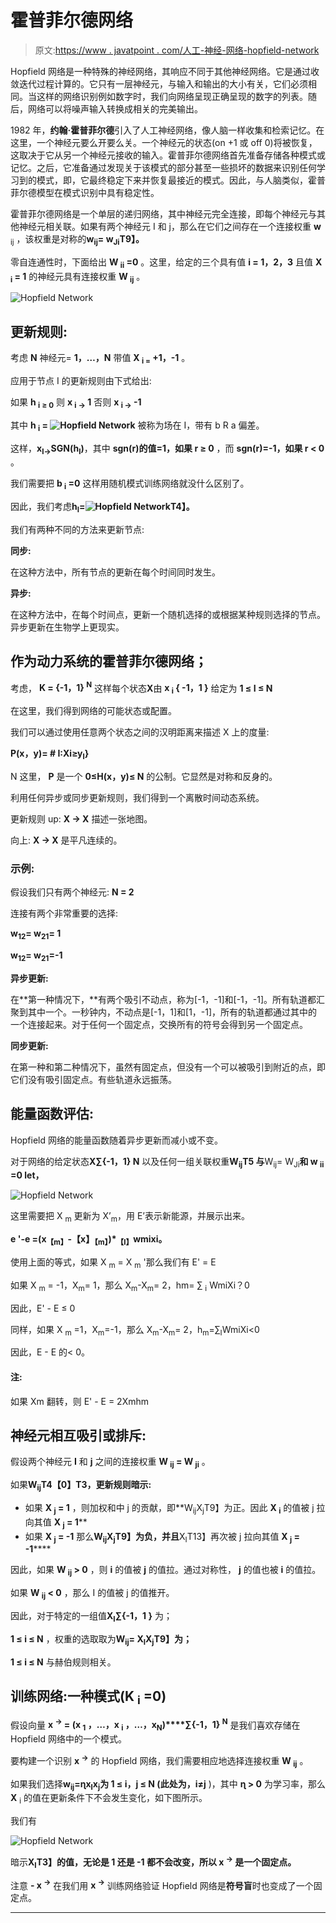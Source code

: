 # 霍普菲尔德网络

> 原文:[https://www . javatpoint . com/人工-神经-网络-hopfield-network](https://www.javatpoint.com/artificial-neural-network-hopfield-network)

Hopfield 网络是一种特殊的神经网络，其响应不同于其他神经网络。它是通过收敛迭代过程计算的。它只有一层神经元，与输入和输出的大小有关，它们必须相同。当这样的网络识别例如数字时，我们向网络呈现正确呈现的数字的列表。随后，网络可以将噪声输入转换成相关的完美输出。

1982 年，**约翰·霍普菲尔德**引入了人工神经网络，像人脑一样收集和检索记忆。在这里，一个神经元要么开要么关。一个神经元的状态(on +1 或 off 0)将被恢复，这取决于它从另一个神经元接收的输入。霍普菲尔德网络首先准备存储各种模式或记忆。之后，它准备通过发现关于该模式的部分甚至一些损坏的数据来识别任何学习到的模式，即，它最终稳定下来并恢复最接近的模式。因此，与人脑类似，霍普菲尔德模型在模式识别中具有稳定性。

霍普菲尔德网络是一个单层的递归网络，其中神经元完全连接，即每个神经元与其他神经元相关联。如果有两个神经元 I 和 j，那么在它们之间存在一个连接权重 **w** <sub>ij</sub> ，该权重是对称的**w<sub>ij</sub>= w<sub>Ji</sub>T9】。**

零自连通性时，下面给出 **W <sub>ii</sub> =0** 。这里，给定的三个具有值 **i = 1，2，3** 且值 **X <sub>i</sub> = 1** 的神经元具有连接权重 **W <sub>ij</sub>** 。

![Hopfield Network](../Images/9e33c7caba1d6d6b63680ed695da4d48.png)

## 更新规则:

考虑 **N** 神经元= **1，…，N** 带值 **X <sub>i =</sub> +1，-1** 。

应用于节点 I 的更新规则由下式给出:

如果 **h <sub>i</sub> <sub>≥ 0</sub>** 则 **x <sub>i</sub> <sub>→</sub> 1** 否则 **x <sub>i →</sub> -1**

其中 **h <sub>i</sub> = ![Hopfield Network](../Images/f47dd8d59b1f81a7e177531cf9affb2e.png)** 被称为场在 I，带有 b R a 偏差。

这样，**x<sub>I</sub><sub>→</sub>SGN(h<sub>I</sub>)**，其中 **sgn(r)的值=1，如果 r ≥ 0** ，而 **sgn(r)=-1，如果 r < 0** 。

我们需要把 **b <sub>i</sub> =0** 这样用随机模式训练网络就没什么区别了。

因此，我们考虑**h<sub>I</sub>=![Hopfield Network](../Images/f47dd8d59b1f81a7e177531cf9affb2e.png)T4】。**

我们有两种不同的方法来更新节点:

**同步:**

在这种方法中，所有节点的更新在每个时间同时发生。

**异步:**

在这种方法中，在每个时间点，更新一个随机选择的或根据某种规则选择的节点。异步更新在生物学上更现实。

## 作为动力系统的霍普菲尔德网络；

考虑， **K = {-1，1} <sup>N</sup>** 这样每个状态**X**由 **x <sub>i</sub> { -1，1 }** 给定为 **1 ≤ I ≤ N**

在这里，我们得到网络的可能状态或配置。

我们可以通过使用任意两个状态之间的汉明距离来描述 X 上的度量:

**P(x，y)= # I:Xi≥y<sub>I</sub>}**

N 这里， **P** 是一个 **0≤H(x，y)≤ N** 的公制。它显然是对称和反身的。

利用任何异步或同步更新规则，我们得到一个离散时间动态系统。

更新规则 up: **X → X** 描述一张地图。

向上: **X → X** 是平凡连续的。

### 示例:

假设我们只有两个神经元: **N = 2**

连接有两个非常重要的选择:

**w<sub>12</sub>= w<sub>21</sub>= 1**

**w<sub>12</sub>= w<sub>21</sub>=-1**

**异步更新:**

在**第一种情况下，**有两个吸引不动点，称为[-1，-1]和[-1，-1]。所有轨道都汇聚到其中一个。一秒钟内，不动点是[-1，1]和[1，-1]，所有的轨道都通过其中的一个连接起来。对于任何一个固定点，交换所有的符号会得到另一个固定点。

**同步更新:**

在第一种和第二种情况下，虽然有固定点，但没有一个可以被吸引到附近的点，即它们没有吸引固定点。有些轨道永远振荡。

## 能量函数评估:

Hopfield 网络的能量函数随着异步更新而减小或不变。

对于网络的给定状态**X∑{-1，1} N** 以及任何一组关联权重**W<sub>ij</sub>T5 与**W<sub>ij</sub>= W<sub>Ji</sub>**和 **w <sub>ii</sub> =0** let，**

![Hopfield Network](../Images/972167902c2dc413f3c961d50ff22bac.png)

这里需要把 X <sub>m</sub> 更新为 X’<sub>m</sub>，用 E’表示新能源，并展示出来。

**e '-e =(x<sub>【m】</sub>-【x】<sub>【m】</sub>)*<sub>【I】</sub>wmixi。**

使用上面的等式，如果 X <sub>m</sub> = X <sub>m</sub> '那么我们有 E' = E

如果 X <sub>m</sub> = -1，X<sub>m</sub>= 1，那么 X<sub>m</sub>-X<sub>m</sub>= 2，hm= ∑ <sub>i</sub> WmiXi？0

因此，E' - E ≤ 0

同样，如果 X <sub>m</sub> =1，X<sub>m</sub>=-1，那么 X<sub>m</sub>-X<sub>m</sub>= 2，h<sub>m</sub>=∑<sub>I</sub>WmiXi<0

因此，E - E 的< 0。

#### 注:
如果 Xm 翻转，则 E' - E = 2Xmhm

## 神经元相互吸引或排斥:

假设两个神经元 **I** 和 **j** 之间的连接权重 **W <sub>ij</sub> = W <sub>ji</sub>** 。

如果**W<sub>ij</sub>T4【0】T3，更新规则暗示:**

*   如果 **X <sub>j</sub> = 1** ，则加权和中 j 的贡献，即**W<sub>ij</sub>X<sub>j</sub>T9】为正。因此 **X <sub>i</sub>** 的值被 j 拉向其值 **X <sub>j</sub> = 1****
*   如果 **X <sub>j</sub> = -1** 那么**W<sub>ij</sub>X<sub>j</sub>T9】为负，并且**X<sub>I</sub>T13】再次被 j 拉向其值 **X <sub>j</sub> = -1******

因此，如果 **W <sub>ij</sub> > 0** ，则 **i** 的值被 **j** 的值拉。通过对称性， **j** 的值也被 **i** 的值拉。

如果 **W <sub>ij</sub> < 0** ，那么 I 的值被 j 的值推开。

因此，对于特定的一组值**X<sub>I</sub>∑{-1，1 }** 为；

**1 ≤ i ≤ N** ，权重的选取取为**W<sub>ij</sub>= X<sub>I</sub>X<sub>j</sub>T9】为；**

**1 ≤ i ≤ N** 与赫伯规则相关。

## 训练网络:一种模式(K <sub>i</sub> =0)

假设向量 **x <sup>→</sup> = (x <sub>1</sub> ，…，x <sub>i</sub> ，…，x<sub>N</sub>)****∑{-1，1} <sup>N</sup>** 是我们喜欢存储在 Hopfield 网络中的一个模式。

要构建一个识别 **x <sup>→</sup>** 的 Hopfield 网络，我们需要相应地选择连接权重 **W <sub>ij</sub>** 。

如果我们选择**w<sub>ij</sub>=ɳx<sub>I</sub>x<sub>j</sub>**为 **1 ≤ i，j ≤ N** (此处为**，i≠j** )，其中 **ɳ > 0** 为学习率，那么 **X** <sub>i</sub> 的值在更新条件下不会发生变化，如下图所示。

我们有

![Hopfield Network](../Images/9826ac17a0a7338a75972b1b144d8a0f.png)

暗示**X<sub>I</sub>T3】的值，无论是 **1** 还是 **-1** 都不会改变，所以 **x <sup>→</sup>** 是一个固定点。**

注意 **- x <sup>→</sup>** 在我们用 **x <sup>→</sup>** 训练网络验证 Hopfield 网络是**符号盲**时也变成了一个固定点。

* * *